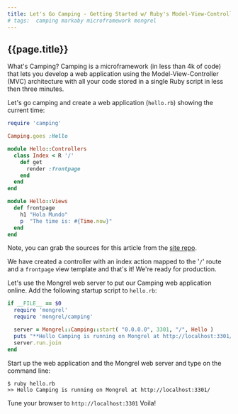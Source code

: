 ```yaml
---
title: Let's Go Camping - Getting Started w/ Ruby's Model-View-Controller (MVC) Web Microframework
# tags:  camping markaby microframework mongrel
---
```


## {{page.title}}

What's Camping? Camping is a microframework (in less than 4k of code) that lets you
develop a web application using the Model-View-Controller (MVC) architecture with
all your code stored in a single Ruby script in less then three minutes.

Let's go camping and create a web application (`hello.rb`) showing the current time:

<!-- more -->


``` ruby
require 'camping'

Camping.goes :Hello

module Hello::Controllers
  class Index < R '/'
    def get
      render :frontpage
    end
  end
end

module Hello::Views
  def frontpage
    h1 "Hola Mundo"
    p  "The time is: #{Time.now}"
  end
end
```


Note, you can grab the sources for this article from the [site repo](http://fixme.com).

We have created a controller with an index action mapped to the '`/`' route and a `frontpage` view template 
and that's it! We're ready for production.

Let's use the Mongrel web server to put our Camping web application online. 
Add the following startup script to `hello.rb`:


``` ruby
if __FILE__ == $0
  require 'mongrel'
  require 'mongrel/camping'

  server = Mongrel::Camping::start( "0.0.0.0", 3301, "/", Hello )
  puts "**Hello Camping is running on Mongrel at http://localhost:3301/"
  server.run.join
end
```

Start up the web application and the Mongrel web server and type on the command line:

```
$ ruby hello.rb
>> Hello Camping is running on Mongrel at http://localhost:3301/
```

Tune your browser to `http://localhost:3301` Voila!


